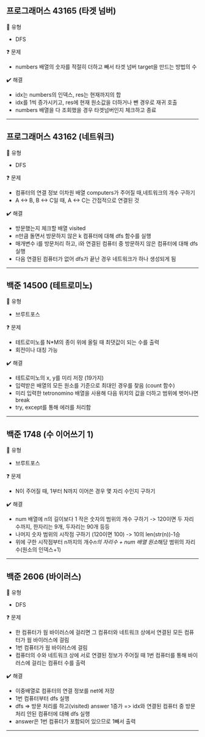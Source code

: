 ## 프로그래머스 43165 (타겟 넘버)
:pushpin: 유형
* DFS

:question: 문제
* numbers 배열의 숫자를 적절히 더하고 빼서 타겟 넘버 target을 만드는 방법의 수

:heavy_check_mark: 해결
* idx는 numbers의 인덱스, res는 현재까지의 합
* idx를 1씩 증가시키고, res에 현재 원소값을 더하거나 뺀 경우로 재귀 호출
* numbers 배열을 다 조회했을 경우 타겟넘버인지 체크하고 종료
  
---

## 프로그래머스 43162 (네트워크)
:pushpin: 유형
* DFS

:question: 문제
* 컴퓨터의 연결 정보 이차원 배열 computers가 주어질 때,네트워크의 개수 구하기
* A <-> B, B <-> C일 때, A <-> C는 간접적으로 연결된 것

:heavy_check_mark: 해결
* 방문했는지 체크할 배열 visited
* n만큼 돌면서 방문하지 않은 k 컴퓨터에 대해 dfs 함수를 실행
* 매개변수 i를 방문처리 하고, i와 연결된 컴퓨터 중 방문하지 않은 컴퓨터에 대해 dfs 실행
* 다음 연결된 컴퓨터가 없어 dfs가 끝난 경우 네트워크가 하나 생성되게 됨
  
---

## 백준 14500 (테트로미노)
:pushpin: 유형
* 브루트포스

:question: 문제
* 테트로미노를 N*M의 종이 위에 올릴 때 최댓값이 되는 수를 출력
* 회전이나 대칭 가능

:heavy_check_mark: 해결
* 테트로미노의 x, y를 미리 저장 (19가지)
* 입력받은 배열의 모든 원소를 기준으로 최대인 경우를 찾음 (count 함수)
* 미리 입력한 tetronomino 배열을 사용해 다음 위치의 값을 더하고 범위에 벗어나면 break
* try, except를 통해 에러를 처리함

---  

## 백준 1748 (수 이어쓰기 1)
:pushpin: 유형
* 브루트포스

:question: 문제
* N이 주어질 때, 1부터 N까지 이어쓴 경우 몇 자리 수인지 구하기

:heavy_check_mark: 해결
* num 배열에 n의 길이보다 1 작은 숫자의 범위의 개수 구하기
  -> 120이면 두 자리 수까지, 한자리는 9개, 두자리는 90개 등등
* 나머지 숫자 범위의 시작점 구하기 (120이면 100)
  -> 10의 len(str(n))-1승
* 위에 구한 시작점부터 n까지의 개수*n의 자리수 + num 배열 원소*해당 범위의 자리수(원소의 인덱스+1)
  
---

## 백준 2606 (바이러스)
:pushpin: 유형
* DFS

:question: 문제
* 한 컴퓨터가 웜 바이러스에 걸리면 그 컴퓨터와 네트워크 상에서 연결된 모든 컴퓨터가 웜 바이러스에 걸림
* 1번 컴퓨터가 웜 바이러스에 걸림
* 컴퓨터의 수와 네트워크 상에 서로 연결된 정보가 주어질 때 1번 컴퓨터를 통해 바이러스에 걸리는 컴퓨터 수를 출력

:heavy_check_mark: 해결
* 이중배열로 컴퓨터의 연결 정보를 net에 저장
* 1번 컴퓨터부터 dfs 실행
* dfs
  => 방문 처리를 하고(visited) answer 1증가
  => idx와 연결된 컴퓨터 중 방문처리 안된 컴퓨터에 대해 dfs 실행
* answer은 1번 컴퓨터가 포함되어 있으므로 1빼서 출력

---  